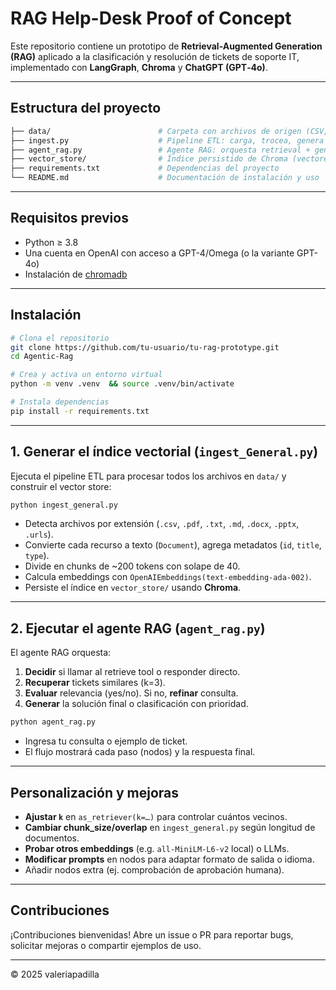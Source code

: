 # RAG Help-Desk Proof of Concept

Este repositorio contiene un prototipo de **Retrieval-Augmented Generation (RAG)** aplicado a la clasificación y resolución de tickets de soporte IT, implementado con **LangGraph**, **Chroma** y **ChatGPT (GPT‑4o)**.

---

## Estructura del proyecto

```bash
├── data/                        # Carpeta con archivos de origen (CSV, PDF, .urls, etc.)
├── ingest.py                    # Pipeline ETL: carga, trocea, genera embeddings y persiste vector store
├── agent_rag.py                 # Agente RAG: orquesta retrieval + generate en LangGraph
├── vector_store/                # Índice persistido de Chroma (vectores + metadatos)
├── requirements.txt             # Dependencias del proyecto
└── README.md                    # Documentación de instalación y uso
```

---

## Requisitos previos

* Python ≥ 3.8
* Una cuenta en OpenAI con acceso a GPT-4/Omega (o la variante GPT-4o)
* Instalación de [chromadb](https://pypi.org/project/chromadb/)

---

## Instalación

```bash
# Clona el repositorio
git clone https://github.com/tu-usuario/tu-rag-prototype.git
cd Agentic-Rag

# Crea y activa un entorno virtual
python -m venv .venv  && source .venv/bin/activate

# Instala dependencias
pip install -r requirements.txt
```

---

## 1. Generar el índice vectorial (`ingest_General.py`)

Ejecuta el pipeline ETL para procesar todos los archivos en `data/` y construir el vector store:

```bash
python ingest_general.py
```

* Detecta archivos por extensión (`.csv`, `.pdf`, `.txt`, `.md`, `.docx`, `.pptx`, `.urls`).
* Convierte cada recurso a texto (`Document`), agrega metadatos (`id`, `title`, `type`).
* Divide en chunks de \~200 tokens con solape de 40.
* Calcula embeddings con `OpenAIEmbeddings(text-embedding-ada-002)`.
* Persiste el índice en `vector_store/` usando **Chroma**.

---

## 2. Ejecutar el agente RAG (`agent_rag.py`)

El agente RAG orquesta:

1. **Decidir** si llamar al retrieve tool o responder directo.
2. **Recuperar** tickets similares (k=3).
3. **Evaluar** relevancia (yes/no). Si no, **refinar** consulta.
4. **Generar** la solución final o clasificación con prioridad.

```bash
python agent_rag.py
```

* Ingresa tu consulta o ejemplo de ticket.
* El flujo mostrará cada paso (nodos) y la respuesta final.

---

## Personalización y mejoras

* **Ajustar `k`** en `as_retriever(k=…)` para controlar cuántos vecinos.
* **Cambiar chunk\_size/overlap** en `ingest_general.py` según longitud de documentos.
* **Probar otros embeddings** (e.g. `all-MiniLM-L6-v2` local) o LLMs.
* **Modificar prompts** en nodos para adaptar formato de salida o idioma.
* Añadir nodos extra (ej. comprobación de aprobación humana).

---

## Contribuciones

¡Contribuciones bienvenidas! Abre un issue o PR para reportar bugs, solicitar mejoras o compartir ejemplos de uso.

---

© 2025 valeriapadilla
